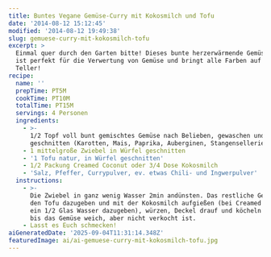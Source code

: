 ```yaml
---
title: Buntes Vegane Gemüse-Curry mit Kokosmilch und Tofu
date: '2014-08-12 15:12:45'
modified: '2014-08-12 19:49:38'
slug: gemuese-curry-mit-kokosmilch-tofu
excerpt: >
  Einmal quer durch den Garten bitte! Dieses bunte herzerwärmende Gemüse-Curry
  ist perfekt für die Verwertung von Gemüse und bringt alle Farben auf den
  Teller! 
recipe:
  name: ''
  prepTime: PT5M
  cookTime: PT10M
  totalTime: PT15M
  servings: 4 Personen
  ingredients:
    - >-
      1/2 Topf voll bunt gemischtes Gemüse nach Belieben, gewaschen und grob
      geschnitten (Karotten, Mais, Paprika, Auberginen, Stangensellerie,...)
    - 1 mittelgroße Zwiebel in Würfel geschnitten
    - '1 Tofu natur, in Würfel geschnitten'
    - 1/2 Packung Creamed Coconut oder 3/4 Dose Kokosmilch
    - 'Salz, Pfeffer, Currypulver, ev. etwas Chili- und Ingwerpulver'
  instructions:
    - >-
      Die Zwiebel in ganz wenig Wasser 2min andünsten. Das restliche Gemüse und
      den Tofu dazugeben und mit der Kokosmilch aufgießen (bei Creamed Coconut
      ein 1/2 Glas Wasser dazugeben), würzen, Deckel drauf und köcheln lassen
      bis das Gemüse weich, aber nicht verkocht ist.
    - Lasst es Euch schmecken!
aiGeneratedDate: '2025-09-04T11:31:14.348Z'
featuredImage: ai/ai-gemuese-curry-mit-kokosmilch-tofu.jpg
---
```


